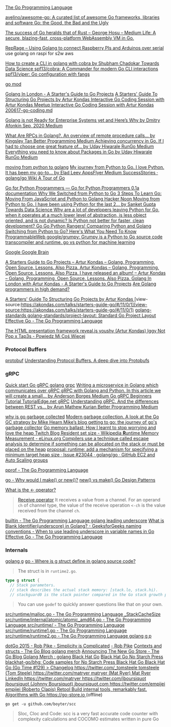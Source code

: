 
[The Go Programming Language ](https://golang.org/)

[avelino/awesome-go: A curated list of awesome Go frameworks, libraries and software ](https://github.com/avelino/awesome-go#server-applications)
[Go: the Good, the Bad and the Ugly ](https://bluxte.net/musings/2018/04/10/go-good-bad-ugly/#the-bad)

[The success of Go heralds that of Rust – George Hosu – Medium ](https://medium.com/@george3d6/the-success-of-go-heralds-that-of-rust-73cb2e4c0500)
[Life: A secure, blazing-fast, cross-platform WebAssembly VM in Go. ](https://medium.com/perlin-network/life-a-secure-blazing-fast-cross-platform-webassembly-vm-in-go-ea3b31fa6e09)


[RepRage – Using Golang to connect Raspberry PIs and Arduinos over serial ](https://reprage.com/post/using-golang-to-connect-raspberrypi-and-arduino)
  use golang on raspi for s2w
    aws


[How to create a CLI in golang with cobra  by Shubham Chadokar  Towards Data Science ](https://towardsdatascience.com/how-to-create-a-cli-in-golang-with-cobra-d729641c7177)
[spf13/cobra: A Commander for modern Go CLI interactions ](https://github.com/spf13/cobra/)
[spf13/viper: Go configuration with fangs ](https://github.com/spf13/viper)

[go mod](https://www.google.com/search?q=go+mod&ie=UTF-8)

[Golang In London - A Starter's Guide to Go Projects](https://www.youtube.com/watch?v=28cyRBy1U7U&feature=youtu.be)
[A Starters' Guide To Structuring Go Projects by Artur Kondas ](https://akondas.com/talks/starters-guide-go/#/)
[Interactive Go Coding Session with Artur Kondas  Meetup ](https://www.meetup.com/Golang-London/events/271102633)
[Interactive Go Coding Session with Artur Kondas](https://www.youtube.com/watch?v=b2o2Of5a05o&feature=youtu.be)
  [200617-go-coding.md](200617-go-coding.md)


[Golang is not Ready for Enterprise Systems yet and Here’s Why  by Dmitry Afonkin  Sep, 2020  Medium ](https://medium.com/@afondmitro/golang-is-not-ready-for-enterprise-systems-yet-and-heres-why-c0ee72069963)


[What Are RPCs in Golang?. An overview of remote procedure calls…  by Kingsley Tan  Better Programming  Medium ](https://medium.com/better-programming/rpc-in-golang-19661033942)
[Achieving concurrency in Go. If I had to choose one great feature of…  by Uday Hiwarale  RunGo  Medium ](https://medium.com/rungo/achieving-concurrency-in-go-3f84cbf870ca)
[Everything you need to know about Packages in Go  by Uday Hiwarale  RunGo  Medium ](https://medium.com/rungo/everything-you-need-to-know-about-packages-in-go-b8bac62b74cc)



[moving from python to golang](https://www.google.com/search?q=moving+from+python+to+golang&ie=UTF-8)
[My journey from Python to Go. I love Python. It has been my go-to…  by Elad Leev  AppsFlyer  Medium ](https://medium.com/appsflyer/my-journey-from-python-to-go-3859783c6b3c)
[SuccessStories · golang/go Wiki ](https://github.com/golang/go/wiki/SuccessStories)
[A Tour of Go ](https://tour.golang.org/basics/1)

[Go for Python Programmers — Go for Python Programmers 0.1a documentation ](https://golang-for-python-programmers.readthedocs.io/en/latest/)
[Why We Switched from Python to Go ](https://getstream.io/blog/switched-python-go/)
[3 Steps To Learn Go: Moving From JavaScript and Python to Golang  Hacker Noon ](https://hackernoon.com/from-javascript-and-python-to-golang-3-steps-to-learn-go-programming-pus32y0)
[Moving from Python to Go. I have been using Python for the last 2…  by Sanket Gupta  Towards Data Science ](https://towardsdatascience.com/moving-to-go-from-python-9ebbd9a8aec4)
[Why are a lot of developers leaving Python for Go, when it operates at a much lower level of abstraction, is less object oriented, and is not dynamic? Is Python not better for faster, clean development? ](https://www.quora.com/Why-are-a-lot-of-developers-leaving-Python-for-Go-when-it-operates-at-a-much-lower-level-of-abstraction-is-less-object-oriented-and-is-not-dynamic-Is-Python-not-better-for-faster-clean-development)
[Go Go Python Rangers! Comparing Python and Golang ](https://www.stxnext.com/blog/go-go-python-rangers-comparing-python-and-golang/)
[Switching from Python to Go? Here's What You Need To Know  ProgrammableWeb ](https://www.programmableweb.com/news/switching-python-to-go-heres-what-you-need-to-know/analysis/2018/01/09)
[google/grumpy: Grumpy is a Python to Go source code transcompiler and runtime. ](https://github.com/google/grumpy)
[go vs python for machine learning](https://www.google.com/search?q=go+vs+python+for+machine+learning)

[Google ](https://github.com/google)
[Google Brain](https://www.google.com/search?q=Google+Brain&ie=UTF-8)


[A Starters Guide to Go Projects – Artur Kondas – Golang, Programming, Open Source. Lessons. Also Pizza. ](https://akondas.com/blog/A-Starters-Guide-to-Go-Projects)
[Artur Kondas – Golang, Programming, Open Source. Lessons. Also Pizza. ](https://akondas.com/)
[I have released an album! – Artur Kondas – Golang, Programming, Open Source. Lessons. Also Pizza. ](https://akondas.com/blog/I-Have-Released-An-Album)
[Golang In London with Artur Kondas - A Starter's Guide to Go Projects](https://www.youtube.com/watch?v=28cyRBy1U7U&feature=youtu.be)
[Are Golang programmers in high demand? ](https://www.quora.com/Are-Golang-programmers-in-high-demand)

[A Starters' Guide To Structuring Go Projects by Artur Kondas ](https://akondas.com/talks/starters-guide-go/#/11/0/1)
[view-source:https://akondas.com/talks/starters-guide-go/#/11/0/1](view-source:https://akondas.com/talks/starters-guide-go/#/11/0/1)
[golang-standards ](https://github.com/golang-standards)
[golang-standards/project-layout: Standard Go Project Layout ](https://github.com/golang-standards/project-layout)
[Effective Go - The Go Programming Language ](https://golang.org/doc/effective_go.html)

[The HTML presentation framework  reveal.js ](https://revealjs.com/)
[youshy (Artur Kondas) ](https://github.com/youshy)
[Iggy Not Pop x Tap3s - Powiedz Mi Coś Więcej](https://www.youtube.com/playlist?list=PL8vFvHFYe2w224V0lPd2QH7VKmusfa6oE)

### Protocol Buffers

[protobuf](https://www.google.com/search?q=protobuf&ie=UTF-8)
[Understanding Protocol Buffers. A deep dive into Protobufs](https://medium.com/better-programming/understanding-protocol-buffers-43c5bced0d47)

### gRPC

[Quick start  Go  gRPC ](https://grpc.io/docs/languages/go/quickstart/)
[golang grpc](https://www.google.com/search?q=golang+grpc&ie=UTF-8)
[Writing a microservice in Golang which communicates over gRPC ](https://bitbucket.org/blog/writing-a-microservice-in-golang-which-communicates-over-grpc)
[gRPC with Golang and Python. In this article we will create a small…  by Anderson Borges  Medium ](https://medium.com/@andersonborges_70700/grpc-with-golang-and-python-f5b7aa602d74)
[Go gRPC Beginners Tutorial  TutorialEdge.net ](https://tutorialedge.net/golang/go-grpc-beginners-tutorial/)
[gRPC](https://www.google.com/search?q=gRPC&biw=1366&bih=695)
[Understanding gRPC. And the differences between REST vs…  by Arun Mathew Kurian  Better Programming  Medium ](https://medium.com/better-programming/understanding-grpc-60737b23e79e)
  

[why is go garbage collected](https://www.google.com/search?q=why+is+go+garbage+collected&ie=UTF-8)
[Modern garbage collection. A look at the Go GC strategy  by Mike Hearn  Mike’s blog ](https://blog.plan99.net/modern-garbage-collection-911ef4f8bd8e)
[getting to go: the journey of go's garbage collector](https://www.google.com/search?q=getting+to+go:+the+journey+of+go%27s+garbage+collector&biw=1366&bih=695)
[Go memory ballast: How I learnt to stop worrying and love the heap  Twitch Blog ](https://blog.twitch.tv/en/2019/04/10/go-memory-ballast-how-i-learnt-to-stop-worrying-and-love-the-heap-26c2462549a2/)
[Resident set size - Wikipedia ](https://en.wikipedia.org/wiki/Resident_set_size)
[**R**untime Memory Measurement - eLinux.org ](https://elinux.org/**R**untime_Memory_Measurement)
[Compilers use a technique called escape analysis to determine if something can be allocated on the stack or must be placed on the heap](https://www.google.com/search?q=Compilers+use+a+technique+called+escape+analysis+to+determine+if+something+can+be+allocated+on+the+stack+or+must+be+placed+on+the+heap&ie=UTF-8)
[proposal: runtime: add a mechanism for specifying a minimum target heap size · Issue #23044 · golang/go · GitHub ](https://github.com/golang/go/issues/23044)
[EC2 and Auto Scaling groups](https://www.google.com/search?q=EC2+and+Auto+Scaling+groups&ie=UTF-8)

[pprof - The Go Programming Language ](https://golang.org/pkg/runtime/pprof/)



[go - Why would I make() or new()?](https://stackoverflow.com/questions/9320862/why-would-i-make-or-new)
[new() vs make()  Go Design Patterns ](https://www.godesignpatterns.com/2014/04/new-vs-make.html)

[What is the <- operator?](https://stackoverflow.com/questions/15926697/what-is-the-less-than-followed-by-dash-operator-in-go-language)
>[Receive operator](http://golang.org/ref/spec#Receive_operator)
>It receives a value from a channel. 
>For an operand `ch` of channel type, the value of the receive operation `<-ch` is the value received from the channel `ch`.



[builtin - The Go Programming Language ](https://golang.org/pkg/builtin/)
[golang leading underscore](https://www.google.com/search?q=golang+leading+underscore&ie=UTF-8)
[What is Blank Identifier(underscore) in Golang? - GeeksforGeeks ](https://www.geeksforgeeks.org/what-is-blank-identifierunderscore-in-golang/#:~:text=_(underscore)%20in%20Golang%20is,unused%20variable%20using%20Blank%20Identifier.)
[naming conventions - When to use leading underscore in variable names in Go](https://stackoverflow.com/questions/29891677/when-to-use-leading-underscore-in-variable-names-in-go)
[Effective Go - The Go Programming Language ](https://golang.org/doc/effective_go.html)

### Internals

[golang g](https://www.google.com/search?q=golang+g&ie=UTF-8)
[go - Where is g struct define in golang source code?](https://stackoverflow.com/questions/39361537/where-is-g-struct-define-in-golang-source-code)
>The struct is in `runtime2.go`.
```go
type g struct {
  // Stack parameters.
  // stack describes the actual stack memory: [stack.lo, stack.hi).
  // stackguard0 is the stack pointer compared in the Go stack growth prologue.
```
>You can use `godef` to quickly answer questions like that on your own.

[src/runtime/malloc.go - The Go Programming Language ](https://golang.org/src/runtime/malloc.go)
[_StackCacheSize](https://www.google.com/search?q=_StackCacheSize&start=10&biw=1366&bih=695)
[src/runtime/internal/atomic/atomic_amd64.go - The Go Programming Language ](https://golang.org/src/runtime/internal/atomic/atomic_amd64.go)
[src/runtime/ - The Go Programming Language ](https://golang.org/src/runtime/)
[src/runtime/runtime1.go - The Go Programming Language ](https://golang.org/src/runtime/runtime1.go)
[src/runtime/runtime2.go - The Go Programming Language ](https://golang.org/src/runtime/runtime2.go)
[golang g p](https://www.google.com/search?q=golang+g+p&ie=UTF-8)



[dotGo 2015 - Rob Pike - Simplicity is Complicated](https://www.youtube.com/watch?v=rFejpH_tAHM)
[- Rob Pike](https://www.google.com/search?source=univ&tbm=isch&q=-+Rob+Pike&biw=1366&bih=695)
[Contexts and structs - The Go Blog ](https://blog.golang.org/context-and-structs)
[golang merch](https://www.google.com/search?q=golang+merch&ie=UTF-8)
[Announcing The New Go Store - The Go Blog ](https://blog.golang.org/store)
[Golang Merch : golang ](https://www.reddit.com/r/golang/comments/f7ih58/golang_merch/)
[Black Hat Go](https://www.google.com/search?q=Black+Hat+Go&ie=UTF-8)
[Black Hat Go  No Starch Press ](https://nostarch.com/blackhatgo)
[blackhat-go/bhg: Code samples for No Starch Press Black Hat Go ](https://github.com/blackhat-go/bhg)
[Black Hat Go (Go Time #129) > Changelog ](https://changelog.com/gotime/129)
[https://twitter.com/_tomsteele ](https://twitter.com/_tomsteele)
[tomsteele (Tom Steele) ](https://github.com/tomsteele)
[https://twitter.com/matryer ](https://twitter.com/matryer)
[matryer (Mat Ryer) ](https://github.com/matryer)
[Mat Ryer  LinkedIn ](https://www.linkedin.com/in/matryer/)
[https://twitter.com/matryer ](https://twitter.com/matryer)
[https://twitter.com/jboursiquot ](https://twitter.com/jboursiquot)
[jboursiquot (Johnny Boursiquot) ](https://github.com/jboursiquot)
[jboursiquot.com ](http://jboursiquot.com/)
[https://twitter.com/empijei ](https://twitter.com/empijei)
[empijei (Roberto Clapis) ](https://github.com/empijei)
[Retool  Build internal tools, remarkably fast. ](https://retool.com/?utm_medium=podcast)
[Algorithms with Go ](https://algorithmswithgo.com/?referer=gotime)
[https://go-store.io ](https://go-store.io/) (offline)


`go get -u github.com/boyter/scc`
>Sloc, Cloc and Code: scc is a very fast accurate code counter with complexity calculations and COCOMO estimates written in pure Go 
